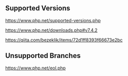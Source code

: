 ## Supported Versions
https://www.php.net/supported-versions.php

https://www.php.net/downloads.php#v7.4.2

https://qiita.com/bezeklik/items/72d1ff8393f66673e2bc


## Unsupported Branches
https://www.php.net/eol.php
